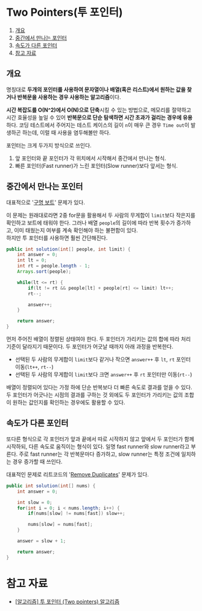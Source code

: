 # Two Pointers(투 포인터)

1. [개요](#개요)
2. [중간에서 만나는 포인터](#중간에서-만나는-포인터)
3. [속도가 다른 포인터](#속도가-다른-포인터)
4. [참고 자료](#참고-자료)

## 개요

명칭대로 **두개의 포인터를 사용하여 문자열이나 배열(혹은 리스트)에서 원하는 값을 찾거나 반복문을 사용하는 경우 사용하는 알고리즘**이다.

**시간 복잡도를 O(N^2)에서 O(N)으로 단축**시킬 수 있는 방법으로, 메모리를 절약하고 시간 효율성을 높일 수 있어 **반복문으로 단순 탐색하면 시간 초과가 걸리는 경우에 유용**하다. 코딩 테스트에서 주어지는 테스트 케이스의 길이 `n`이 매우 큰 경우 `Time out`이 발생하곤 하는데, 이럴 때 사용을 염두해볼만 하다.

포인터는 크게 두가지 방식으로 쓰인다.

1. 앞 포인터와 끝 포인터가 각 위치에서 시작해서 중간에서 만나는 형식.
2. 빠른 포인터(Fast runner)가 느린 포인터(Slow runner)보다 앞서는 형식.

## 중간에서 만나는 포인터

대표적으로 '[구명 보트](https://programmers.co.kr/learn/courses/30/lessons/42885)' 문제가 있다.

이 문제는 원래대로라면 2중 for문을 활용해서 두 사람의 무게합이 `limit`보다 작은지를 확인하고 보트에 태워야 한다. 그러나 배열 `people`의 길이에 따라 반복 횟수가 증가하고, 이미 태웠는지 여부를 계속 확인해야 하는 불편함이 있다.  
하지만 투 포인터를 사용하면 훨씬 간단해진다.

```java
public int solution(int[] people, int limit) {
    int answer = 0;
    int lt = 0;
    int rt = people.length - 1;
    Arrays.sort(people);

    while(lt <= rt) {
        if(lt != rt && people[lt] + people[rt] <= limit) lt++;
        rt--;

        answer++;
    }

    return answer;
}
```

먼저 주어진 배열이 정렬된 상태여야 한다. 두 포인터가 가리키는 값의 합에 따라 처리 기준이 달라지기 때문이다. 두 포인터가 어긋날 때까지 아래 과정을 반복한다.

- 선택된 두 사람의 무게합이 `limit`보다 같거나 작으면 `answer++` 후 `lt`, `rt` 포인터 이동(`lt++`, `rt--`)
- 선택된 두 사람의 무게합이 `limit`보다 크면 `answer++` 후 `rt` 포인터만 이동(`rt--`)

배열이 정렬되어 있다는 가정 하에 단순 반복보다 더 빠른 속도로 결과를 얻을 수 있다. 두 포인터가 어긋나는 시점의 결과를 구하는 것 외에도 두 포인터가 가리키는 값의 조합이 원하는 값인지를 확인하는 경우에도 활용할 수 있다.

## 속도가 다른 포인터

또다른 형식으로 각 포인터가 앞과 끝에서 따로 시작하지 않고 앞에서 두 포인터가 함께 시작하되, 다른 속도로 움직이는 형식이 있다. 일명 fast runner와 slow runner라고 부른다. 주로 fast runner는 각 반복문마다 증가하고, slow runner는 특정 조건에 일치하는 경우 증가할 때 쓰인다.

대표적인 문제로 리트코드의 '[Remove Duplicates](https://leetcode.com/problems/remove-duplicates-from-sorted-array/)' 문제가 있다.

```java
public int solution(int[] nums) {
    int answer = 0;

    int slow = 0;
    for(int i = 0; i < nums.length; i++) {
        if(nums[slow] != nums[fast]) slow++;

        nums[slow] = nums[fast];
    }

    answer = slow + 1;

    return answer;
}
```

# 참고 자료

- [[알고리즘] 투 포인터 (Two pointers) 알고리즘](https://benn.tistory.com/9)
